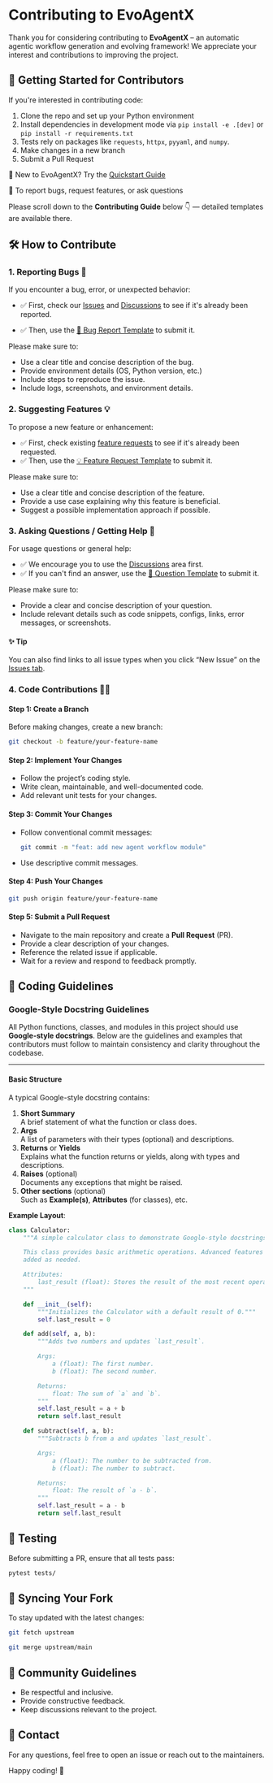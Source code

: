 # Contributing to EvoAgentX

Thank you for considering contributing to **EvoAgentX** – an automatic agentic workflow generation and evolving framework! We appreciate your interest and contributions to improving the project.

## 🚀 Getting Started for Contributors

If you're interested in contributing code:

1. Clone the repo and set up your Python environment
2. Install dependencies in development mode via `pip install -e .[dev]` or `pip install -r requirements.txt`
3. Tests rely on packages like `requests`, `httpx`, `pyyaml`, and `numpy`.
4. Make changes in a new branch
5. Submit a Pull Request

📌 New to EvoAgentX? Try the [Quickstart Guide](./docs/quickstart.md)

🔧 To report bugs, request features, or ask questions

Please scroll down to the **Contributing Guide** below 👇 — detailed templates are available there.

## 🛠 How to Contribute

### **1. Reporting Bugs** 🐞

If you encounter a bug, error, or unexpected behavior:
- ✅ First, check our [Issues](https://github.com/EvoAgentX/EvoAgentX/issues) and [Discussions](https://github.com/EvoAgentX/EvoAgentX/discussions) to see if it's already been reported. 

- ✅ Then, use the [🐞 Bug Report Template](https://github.com/EvoAgentX/EvoAgentX/issues/new?template=bug_report.yml) to submit it.

Please make sure to:
- Use a clear title and concise description of the bug.
- Provide environment details (OS, Python version, etc.)
- Include steps to reproduce the issue.
- Include logs, screenshots, and environment details.


### **2. Suggesting Features** 💡
To propose a new feature or enhancement:
- ✅ First, check existing [feature requests](https://github.com/EvoAgentX/EvoAgentX/issues?q=label%3Aenhancement) to see if it's already been requested. 
- ✅ Then, use the [💡 Feature Request Template](https://github.com/EvoAgentX/EvoAgentX/issues/new?template=feature_request.yml) to submit it.  

Please make sure to:
- Use a clear title and concise description of the feature.
- Provide a use case explaining why this feature is beneficial.
- Suggest a possible implementation approach if possible.

### **3. Asking Questions / Getting Help** 🤔 
For usage questions or general help:
- ✅ We encourage you to use the [Discussions](https://github.com/EvoAgentX/EvoAgentX/discussions) area first.
- ✅ If you can't find an answer, use the [🤔 Question Template](https://github.com/EvoAgentX/EvoAgentX/issues/new?template=question.yml) to submit it.

Please make sure to:
- Provide a clear and concise description of your question.
- Include relevant details such as code snippets, configs, links, error messages, or screenshots.

#### ✨ Tip
You can also find links to all issue types when you click “New Issue” on the [Issues tab](https://github.com/EvoAgentX/EvoAgentX/issues).

### **4. Code Contributions** 👨‍💻
#### **Step 1: Create a Branch**
Before making changes, create a new branch:
```bash
git checkout -b feature/your-feature-name
```

#### **Step 2: Implement Your Changes**
- Follow the project’s coding style.
- Write clean, maintainable, and well-documented code.
- Add relevant unit tests for your changes.

#### **Step 3: Commit Your Changes**
- Follow conventional commit messages:
  ```bash
  git commit -m "feat: add new agent workflow module"
  ```
- Use descriptive commit messages.

#### **Step 4: Push Your Changes**
```bash
git push origin feature/your-feature-name
```

#### **Step 5: Submit a Pull Request**
- Navigate to the main repository and create a **Pull Request** (PR).
- Provide a clear description of your changes.
- Reference the related issue if applicable.
- Wait for a review and respond to feedback promptly.

## 📏 Coding Guidelines

### Google-Style Docstring Guidelines

All Python functions, classes, and modules in this project should use **Google-style docstrings**. Below are the guidelines and examples that contributors must follow to maintain consistency and clarity throughout the codebase.

---


#### Basic Structure

A typical Google-style docstring contains:

1. **Short Summary**  
   A brief statement of what the function or class does.
2. **Args**  
   A list of parameters with their types (optional) and descriptions.
3. **Returns** or **Yields**  
   Explains what the function returns or yields, along with types and descriptions.
4. **Raises** (optional)  
   Documents any exceptions that might be raised.
5. **Other sections** (optional)  
   Such as **Example(s)**, **Attributes** (for classes), etc.

**Example Layout**:

```python
class Calculator:
    """A simple calculator class to demonstrate Google-style docstrings.

    This class provides basic arithmetic operations. Advanced features can be
    added as needed.

    Attributes:
        last_result (float): Stores the result of the most recent operation.
    """

    def __init__(self):
        """Initializes the Calculator with a default result of 0."""
        self.last_result = 0

    def add(self, a, b):
        """Adds two numbers and updates `last_result`.

        Args:
            a (float): The first number.
            b (float): The second number.

        Returns:
            float: The sum of `a` and `b`.
        """
        self.last_result = a + b
        return self.last_result

    def subtract(self, a, b):
        """Subtracts b from a and updates `last_result`.

        Args:
            a (float): The number to be subtracted from.
            b (float): The number to subtract.

        Returns:
            float: The result of `a - b`.
        """
        self.last_result = a - b
        return self.last_result
```

## 🧪 Testing
Before submitting a PR, ensure that all tests pass:
```bash
pytest tests/
```

## 🔄 Syncing Your Fork
To stay updated with the latest changes:
```bash
git fetch upstream
```
```bash
git merge upstream/main
```

## 🤝 Community Guidelines
- Be respectful and inclusive.
- Provide constructive feedback.
- Keep discussions relevant to the project.

## 📩 Contact
For any questions, feel free to open an issue or reach out to the maintainers.

Happy coding! 🚀
